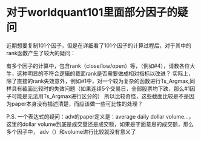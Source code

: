 # 对于worldquant101里面部分因子的疑问

近期想要复制101个因子，但是在详细看了101个因子的计算过程后，对于其中的rank函数产生了较大的疑问：

有多个因子的计算中，包含rank（close/low/open）等，（例如#4），请教各位大牛，这种明显的不符合逻辑的截面rank是否需要做成相对指标以改进？
实际上，除了直接的rank失效意外，例如#1中，对一个较为复杂的函数进行Ts_Argmax,同样具有截面比较时的失效问题（如果连续5个交易日，全部股票均下跌，那么#1因子可能是无法用Ts_Argmax进行区分的）
所以比较奇怪，这些截面比较是不是因为paper本身没有描述清楚，而应该做一些可比性的处理？

P.S. 一个表达式的疑问：adv的paper定义是：average daily dollar volume...， 这里的dollar volume到底是成交量还是成交额，如果是字面意思的成交额，那么多个因子中， adv（）和volume进行比较就没有意义了